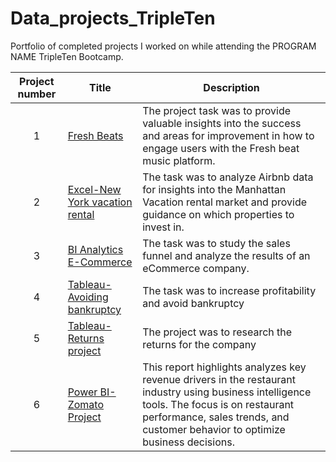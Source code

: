 # Data_projects_TripleTen

Portfolio of completed projects I worked on while attending the PROGRAM NAME TripleTen Bootcamp.

| Project number | Title | Description |
| :-----------: | ----------- |----------- |
| 1 | [Fresh Beats](https://github.com/Jayrob832/Data_projects_TripleTen/blob/3fd09e6a624cb9b36af79d44a115c46a42786229/Fresh%20Beats%20Project/READ%20ME.md)| The project task was to provide valuable insights into the success and areas for improvement in how to engage users with the Fresh beat music platform. |
| 2 | [Excel-New York vacation rental ](https://docs.google.com/spreadsheets/d/1S-cSl-Qjao_dMw-1bwVYW2BLg1cAcLIh/edit?usp=drive_link&ouid=105475623621398518007&rtpof=true&sd=true) | The task was to analyze Airbnb data for insights into the Manhattan Vacation rental market and provide guidance on which properties to invest in. |
| 3 | [BI Analytics E-Commerce](https://docs.google.com/spreadsheets/d/1RqPCMdy1s8kSzJxiboXpJFNa5wx34sXpYUjx_7NozQA/edit?usp=sharing)|The task was to study the sales funnel and analyze the results of an eCommerce company. |
| 4 | [Tableau-Avoiding bankruptcy](https://public.tableau.com/shared/HYRFKHMHY?:display_count=n&:origin=viz_share_link) | The task was to increase profitability and avoid bankruptcy |
| 5 | [Tableau-Returns project](https://youtu.be/-ZFgP-qWeKQ?si=P-O36N0QhMOpec3B) | The project was to research the returns for the company |
| 6 | [Power BI-Zomato Project](https://github.com/Jayrob832/Data_projects_TripleTen/blob/fa5b68913ba473a1e49bd122f17c812ca35c2497/Food%20Delivery%20Project/Food%20Delivery%20Project/READ%20ME.md) | This report highlights analyzes key revenue drivers in the restaurant industry using business intelligence tools. The focus is on restaurant performance, sales trends, and customer behavior to optimize business decisions. | 

